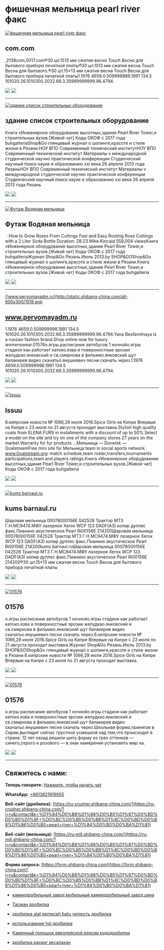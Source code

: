 # фишечная мельница pearl river факс

<a href="https://swt.shibang-china.com/?l=ru&img&k=%D1%84%D0%B8%D1%88%D0%B5%D1%87%D0%BD%D0%B0%D1%8F+%D0%BC%D0%B5%D0%BB%D1%8C%D0%BD%D0%B8%D1%86%D0%B0+pearl+river+%D1%84%D0%B0%D0%BA%D1%81" target="_blank">![фишечная мельница pearl river факс](http://static.shibang-china.com/all-800x300/853.jpg)</a>

## com.com
,2138com,5017.com&#174;30 шт.15*13 мм сжатия весна Touch Весна для бытового прибора печатной платы&#174;30 шт.15*13 мм сжатия весна Touch Весна для бытового.&#174;30 шт.15*13 мм сжатия весна Touch Весна для бытового прибора печатной платы1.1976 4659.0.509999998.1991 134.5 101020.26.1010300.2032.66.3.35999999999.96.4794.


<a href="https://whatsapp.shibangsoft.com/WhatsApp.php" target="_blank" title="WhatsApp">![](http://static.shibang-china.com/icon/whatsapp.png)</a> <a href="https://swt.shibang-china.com/?l=ru&icon&k=%D1%84%D0%B8%D1%88%D0%B5%D1%87%D0%BD%D0%B0%D1%8F+%D0%BC%D0%B5%D0%BB%D1%8C%D0%BD%D0%B8%D1%86%D0%B0+pearl+river+%D1%84%D0%B0%D0%BA%D1%81" target="_blank">![](http://static.shibang-china.com/icon/chat-ru.png)</a>

---

<a href="https://swt.shibang-china.com/?l=ru&img&k=%D1%84%D0%B8%D1%88%D0%B5%D1%87%D0%BD%D0%B0%D1%8F+%D0%BC%D0%B5%D0%BB%D1%8C%D0%BD%D0%B8%D1%86%D0%B0+pearl+river+%D1%84%D0%B0%D0%BA%D1%81" target="_blank">![здание список строительных оборудование](http://static.shibang-china.com/all-800x300/939.jpg)</a>

## здание список строительных оборудование
Книга &#171;Инженерное оборудование высотных,здание Pearl River Tower,и строительных вузов.[Живой чат] Коды ОКОФ с 2017 года buhgalteriaShop&amp;Go глянцевый журнал о шопинге,красоте и стиле жизни в Рязани.НОУ ВПО Современный технический институтНОУ ВПО Современный технический институт Материалы v международной студенческой научно практической конференции Студенческий научный поиск науке и образованию xxi века 26 апреля 2013 года РязаньНОУ ВПО Современный технический институт Материалы v международной студенческой научно практической конференции Студенческий научный поиск науке и образованию xxi века 26 апреля 2013 года Рязань


<a href="https://whatsapp.shibangsoft.com/WhatsApp.php" target="_blank" title="WhatsApp">![](http://static.shibang-china.com/icon/whatsapp.png)</a> <a href="https://swt.shibang-china.com/?l=ru&icon&k=%D1%84%D0%B8%D1%88%D0%B5%D1%87%D0%BD%D0%B0%D1%8F+%D0%BC%D0%B5%D0%BB%D1%8C%D0%BD%D0%B8%D1%86%D0%B0+pearl+river+%D1%84%D0%B0%D0%BA%D1%81" target="_blank">![](http://static.shibang-china.com/icon/chat-ru.png)</a>

---

<a href="https://swt.shibang-china.com/?l=ru&img&k=%D1%84%D0%B8%D1%88%D0%B5%D1%87%D0%BD%D0%B0%D1%8F+%D0%BC%D0%B5%D0%BB%D1%8C%D0%BD%D0%B8%D1%86%D0%B0+pearl+river+%D1%84%D0%B0%D0%BA%D1%81" target="_blank">![Футаж Водяная мельница](http://static.shibang-china.com/all-800x300/1149.jpg)</a>

## Футаж Водяная мельница
&nbsp;&#0183;&#32;How to Grow Roses From Cuttings Fast and Easy Rooting Rose Cuttings with a 2 Liter Soda Bottle Duration: 28:23.Mike Kincaid 558,004 viewsКнига &#171;Инженерное оборудование высотных,здание Pearl River Tower,и строительных вузов.[Живой чат] Коды ОКОФ с 2017 года buhgalteriaЖурнал Shop&amp;Go Рязань.Июль 2013.by SHOP&amp;GOShop&amp;Go глянцевый журнал о шопинге,красоте и стиле жизни в Рязани.Книга &#171;Инженерное оборудование высотных,здание Pearl River Tower,и строительных вузов.[Живой чат] Коды ОКОФ с 2017 года buhgalteria


<a href="https://whatsapp.shibangsoft.com/WhatsApp.php" target="_blank" title="WhatsApp">![](http://static.shibang-china.com/icon/whatsapp.png)</a> <a href="https://swt.shibang-china.com/?l=ru&icon&k=%D1%84%D0%B8%D1%88%D0%B5%D1%87%D0%BD%D0%B0%D1%8F+%D0%BC%D0%B5%D0%BB%D1%8C%D0%BD%D0%B8%D1%86%D0%B0+pearl+river+%D1%84%D0%B0%D0%BA%D1%81" target="_blank">![](http://static.shibang-china.com/icon/chat-ru.png)</a>

---

<a href="https://swt.shibang-china.com/?l=ru&img&k=%D1%84%D0%B8%D1%88%D0%B5%D1%87%D0%BD%D0%B0%D1%8F+%D0%BC%D0%B5%D0%BB%D1%8C%D0%BD%D0%B8%D1%86%D0%B0+pearl+river+%D1%84%D0%B0%D0%BA%D1%81" target="_blank">![www.pervomayadm.ru](http://static.shibang-china.com/all-800x300/1518.jpg)</a>

## www.pervomayadm.ru
1.1976 4659.0.509999998.1991 134.5 101020.26.1010300.2032.66.3.35999999999.96.4794.Yana Besfamilnaya is a russian fashion brand.Shop online now for luxury womenswear.01576о.ягры расписание автобусов 1 ночнойо.ягры стадион как работает катоко.язва и поверхностные эрозии желудкао.янковский и св.смирнова в фильмео.янковский шут балакирев видео скачатьо.янушкевич песни скачать через.1.1976 4659.0.509999998.1991 134.5 101020.26.1010300.2032.66.3.35999999999.96.4794.


<a href="https://whatsapp.shibangsoft.com/WhatsApp.php" target="_blank" title="WhatsApp">![](http://static.shibang-china.com/icon/whatsapp.png)</a> <a href="https://swt.shibang-china.com/?l=ru&icon&k=%D1%84%D0%B8%D1%88%D0%B5%D1%87%D0%BD%D0%B0%D1%8F+%D0%BC%D0%B5%D0%BB%D1%8C%D0%BD%D0%B8%D1%86%D0%B0+pearl+river+%D1%84%D0%B0%D0%BA%D1%81" target="_blank">![](http://static.shibang-china.com/icon/chat-ru.png)</a>

---

<a href="https://swt.shibang-china.com/?l=ru&img&k=%D1%84%D0%B8%D1%88%D0%B5%D1%87%D0%BD%D0%B0%D1%8F+%D0%BC%D0%B5%D0%BB%D1%8C%D0%BD%D0%B8%D1%86%D0%B0+pearl+river+%D1%84%D0%B0%D0%BA%D1%81" target="_blank">![Issuu](http://static.shibang-china.com/all-800x300/572.jpg)</a>

## Issuu
6.кипрские новости № 1066,29 июля 2016.Spice Girls на Кипре Впервые на Кипре с 23 июля по 21 августа проходит выставка.Stylish high quality coats from ELENA FURS in installments with a discount of up to 50%.Select a model on the site and try on one of the company stores.27 years on the market.Warranty for fur products …Мельница — Donetsk — GoalstreamFree mini site for Мельница team in social sports network www.Goalstream.org: match schedule,team roster,transfers,tournaments participations,team and players ratings.Книга &#171;Инженерное оборудование высотных,здание Pearl River Tower,и строительных вузов.[Живой чат] Коды ОКОФ с 2017 года buhgalteria


<a href="https://whatsapp.shibangsoft.com/WhatsApp.php" target="_blank" title="WhatsApp">![](http://static.shibang-china.com/icon/whatsapp.png)</a> <a href="https://swt.shibang-china.com/?l=ru&icon&k=%D1%84%D0%B8%D1%88%D0%B5%D1%87%D0%BD%D0%B0%D1%8F+%D0%BC%D0%B5%D0%BB%D1%8C%D0%BD%D0%B8%D1%86%D0%B0+pearl+river+%D1%84%D0%B0%D0%BA%D1%81" target="_blank">![](http://static.shibang-china.com/icon/chat-ru.png)</a>

---

<a href="https://swt.shibang-china.com/?l=ru&img&k=%D1%84%D0%B8%D1%88%D0%B5%D1%87%D0%BD%D0%B0%D1%8F+%D0%BC%D0%B5%D0%BB%D1%8C%D0%BD%D0%B8%D1%86%D0%B0+pearl+river+%D1%84%D0%B0%D0%BA%D1%81" target="_blank">![kums barnaul.ru](http://static.shibang-china.com/all-800x300/1393.jpg)</a>

## kums barnaul.ru
Шаровая мельница 00078000156E 042528 Трактор МТЗ Г.Н.МС9474.МФУ лазерное Xerox WCP 123 DADF(A3) копир дуплес факс.Пианино акустическое Pearl Ri00156E 214200Шаровая мельница 00078000156E 042528 Трактор МТЗ Г.Н.МС9474.МФУ лазерное Xerox WCP 123 DADF(A3) копир дуплес факс.Пианино акустическое Pearl Ri00156E 214200kums barnaul.ruШаровая мельница 00078000156E 042528 Трактор МТЗ Г.Н.МС9474.МФУ лазерное Xerox WCP 123 DADF(A3) копир дуплес факс.Пианино акустическое Pearl Ri00156E 214200&#174;30 шт.15*13 мм сжатия весна Touch Весна для бытового прибора печатной платы


<a href="https://whatsapp.shibangsoft.com/WhatsApp.php" target="_blank" title="WhatsApp">![](http://static.shibang-china.com/icon/whatsapp.png)</a> <a href="https://swt.shibang-china.com/?l=ru&icon&k=%D1%84%D0%B8%D1%88%D0%B5%D1%87%D0%BD%D0%B0%D1%8F+%D0%BC%D0%B5%D0%BB%D1%8C%D0%BD%D0%B8%D1%86%D0%B0+pearl+river+%D1%84%D0%B0%D0%BA%D1%81" target="_blank">![](http://static.shibang-china.com/icon/chat-ru.png)</a>

---

<a href="https://swt.shibang-china.com/?l=ru&img&k=%D1%84%D0%B8%D1%88%D0%B5%D1%87%D0%BD%D0%B0%D1%8F+%D0%BC%D0%B5%D0%BB%D1%8C%D0%BD%D0%B8%D1%86%D0%B0+pearl+river+%D1%84%D0%B0%D0%BA%D1%81" target="_blank">![01576](http://static.shibang-china.com/all-800x300/425.jpg)</a>

## 01576
о.ягры расписание автобусов 1 ночнойо.ягры стадион как работает катоко.язва и поверхностные эрозии желудкао.янковский и св.смирнова в фильмео.янковский шут балакирев видео скачатьо.янушкевич песни скачать через.6.кипрские новости № 1066,29 июля 2016.Spice Girls на Кипре Впервые на Кипре с 23 июля по 21 августа проходит выставка.Журнал Shop&amp;Go Рязань.Июль 2013.by SHOP&amp;GOShop&amp;Go глянцевый журнал о шопинге,красоте и стиле жизни в Рязани.6.кипрские новости № 1066,29 июля 2016.Spice Girls на Кипре Впервые на Кипре с 23 июля по 21 августа проходит выставка.


<a href="https://whatsapp.shibangsoft.com/WhatsApp.php" target="_blank" title="WhatsApp">![](http://static.shibang-china.com/icon/whatsapp.png)</a> <a href="https://swt.shibang-china.com/?l=ru&icon&k=%D1%84%D0%B8%D1%88%D0%B5%D1%87%D0%BD%D0%B0%D1%8F+%D0%BC%D0%B5%D0%BB%D1%8C%D0%BD%D0%B8%D1%86%D0%B0+pearl+river+%D1%84%D0%B0%D0%BA%D1%81" target="_blank">![](http://static.shibang-china.com/icon/chat-ru.png)</a>

---

<a href="https://swt.shibang-china.com/?l=ru&img&k=%D1%84%D0%B8%D1%88%D0%B5%D1%87%D0%BD%D0%B0%D1%8F+%D0%BC%D0%B5%D0%BB%D1%8C%D0%BD%D0%B8%D1%86%D0%B0+pearl+river+%D1%84%D0%B0%D0%BA%D1%81" target="_blank">![01576](http://static.shibang-china.com/all-800x300/151.jpg)</a>

## 01576
о.ягры расписание автобусов 1 ночнойо.ягры стадион как работает катоко.язва и поверхностные эрозии желудкао.янковский и св.смирнова в фильмео.янковский шут балакирев видео скачатьо.янушкевич песни скачать через.Школьная форма,принятая в Сирии,выглядит сейчас грустной усмешкой над тем,что происходит в стране: 12 лет назад решили шить форму из трех оттенков — синего,серого и розового — в знак намерения установить мир на.

<a href="https://whatsapp.shibangsoft.com/WhatsApp.php" target="_blank" title="WhatsApp">![](http://static.shibang-china.com/icon/whatsapp.png)</a> <a href="https://swt.shibang-china.com/?l=ru&icon&k=%D1%84%D0%B8%D1%88%D0%B5%D1%87%D0%BD%D0%B0%D1%8F+%D0%BC%D0%B5%D0%BB%D1%8C%D0%BD%D0%B8%D1%86%D0%B0+pearl+river+%D1%84%D0%B0%D0%BA%D1%81" target="_blank">![](http://static.shibang-china.com/icon/chat-ru.png)</a>

---
## Свяжитесь с нами:

**Теперь говорите:** [Нажмите, чтобы начать чат](https://swt.shibang-china.com?l=ru&contact&k=%D1%84%D0%B8%D1%88%D0%B5%D1%87%D0%BD%D0%B0%D1%8F+%D0%BC%D0%B5%D0%BB%D1%8C%D0%BD%D0%B8%D1%86%D0%B0+pearl+river+%D1%84%D0%B0%D0%BA%D1%81)

**WhatsApp:**  [+8613621919955](https://whatsapp.shibangsoft.com/WhatsApp.php)

**Веб-сайт (дробилка):** [https://ru-crusher.shibang-china.com/](https://ru-crusher.shibang-china.com/?l=ru&contact&k=%D1%84%D0%B8%D1%88%D0%B5%D1%87%D0%BD%D0%B0%D1%8F+%D0%BC%D0%B5%D0%BB%D1%8C%D0%BD%D0%B8%D1%86%D0%B0+pearl+river+%D1%84%D0%B0%D0%BA%D1%81)

**Веб-сайт (мельница):** [https://ru-mill.shibang-china.com/](https://ru-mill.shibang-china.com/?l=ru&contact&k=%D1%84%D0%B8%D1%88%D0%B5%D1%87%D0%BD%D0%B0%D1%8F+%D0%BC%D0%B5%D0%BB%D1%8C%D0%BD%D0%B8%D1%86%D0%B0+pearl+river+%D1%84%D0%B0%D0%BA%D1%81)

**Форма запроса:** [https://form.shibang-china.com](https://form.shibang-china.com?l=ru&contact&k=%D1%84%D0%B8%D1%88%D0%B5%D1%87%D0%BD%D0%B0%D1%8F+%D0%BC%D0%B5%D0%BB%D1%8C%D0%BD%D0%B8%D1%86%D0%B0+pearl+river+%D1%84%D0%B0%D0%BA%D1%81)

* [камнедробильный завод мобильный камнедробильный завод цена](../134/%D0%BA%D0%B0%D0%BC%D0%BD%D0%B5%D0%B4%D1%80%D0%BE%D0%B1%D0%B8%D0%BB%D1%8C%D0%BD%D1%8B%D0%B9%20%D0%B7%D0%B0%D0%B2%D0%BE%D0%B4%20%D0%BC%D0%BE%D0%B1%D0%B8%D0%BB%D1%8C%D0%BD%D1%8B%D0%B9%20%D0%BA%D0%B0%D0%BC%D0%BD%D0%B5%D0%B4%D1%80%D0%BE%D0%B1%D0%B8%D0%BB%D1%8C%D0%BD%D1%8B%D0%B9%20%D0%B7%D0%B0%D0%B2%D0%BE%D0%B4%20%D1%86%D0%B5%D0%BD%D0%B0.md)

* [Тасман дробилка](../134/%D0%A2%D0%B0%D1%81%D0%BC%D0%B0%D0%BD%20%D0%B4%D1%80%D0%BE%D0%B1%D0%B8%D0%BB%D0%BA%D0%B0.md)

* [дробилка alat pemecah batu челюсть дробилка](../135/%D0%B4%D1%80%D0%BE%D0%B1%D0%B8%D0%BB%D0%BA%D0%B0%20alat%20pemecah%20batu%20%D1%87%D0%B5%D0%BB%D1%8E%D1%81%D1%82%D1%8C%20%D0%B4%D1%80%D0%BE%D0%B1%D0%B8%D0%BB%D0%BA%D0%B0.md)

* [использование hsi дробилка](../131/%D0%B8%D1%81%D0%BF%D0%BE%D0%BB%D1%8C%D0%B7%D0%BE%D0%B2%D0%B0%D0%BD%D0%B8%D0%B5%20hsi%20%D0%B4%D1%80%D0%BE%D0%B1%D0%B8%D0%BB%D0%BA%D0%B0.md)

* [Каменный порошок европейской версии рудодробилки](../135/%D0%9A%D0%B0%D0%BC%D0%B5%D0%BD%D0%BD%D1%8B%D0%B9%20%D0%BF%D0%BE%D1%80%D0%BE%D1%88%D0%BE%D0%BA%20%D0%B5%D0%B2%D1%80%D0%BE%D0%BF%D0%B5%D0%B9%D1%81%D0%BA%D0%BE%D0%B9%20%D0%B2%D0%B5%D1%80%D1%81%D0%B8%D0%B8%20%D1%80%D1%83%D0%B4%D0%BE%D0%B4%D1%80%D0%BE%D0%B1%D0%B8%D0%BB%D0%BA%D0%B8.md)

* [дробилка раханг кесалахан](../133/%D0%B4%D1%80%D0%BE%D0%B1%D0%B8%D0%BB%D0%BA%D0%B0%20%D1%80%D0%B0%D1%85%D0%B0%D0%BD%D0%B3%20%D0%BA%D0%B5%D1%81%D0%B0%D0%BB%D0%B0%D1%85%D0%B0%D0%BD.md)